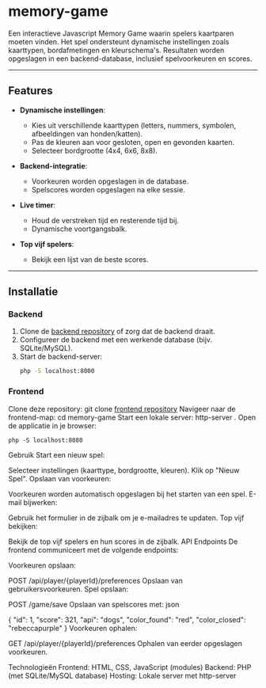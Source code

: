 # memory-game

Een interactieve Javascript Memory Game waarin spelers kaartparen moeten vinden. Het spel ondersteunt dynamische instellingen zoals kaarttypen, bordafmetingen en kleurschema's. Resultaten worden opgeslagen in een backend-database, inclusief spelvoorkeuren en scores.

---

## Features

- **Dynamische instellingen**:
    - Kies uit verschillende kaarttypen (letters, nummers, symbolen, afbeeldingen van honden/katten).
    - Pas de kleuren aan voor gesloten, open en gevonden kaarten.
    - Selecteer bordgrootte (4x4, 6x6, 8x8).

- **Backend-integratie**:
    - Voorkeuren worden opgeslagen in de database.
    - Spelscores worden opgeslagen na elke sessie.

- **Live timer**:
    - Houd de verstreken tijd en resterende tijd bij.
    - Dynamische voortgangsbalk.

- **Top vijf spelers**:
    - Bekijk een lijst van de beste scores.

---

## Installatie

### Backend
1. Clone de [backend repository](https://github.com/hanze-hbo-ict/memory-backend) of zorg dat de backend draait.
2. Configureer de backend met een werkende database (bijv. SQLite/MySQL).
3. Start de backend-server:
   ```bash
   php -S localhost:8000

### Frontend

Clone deze repository:
git clone [frontend repository](https://github.com/NverKarapetyanNL/memory-game)
Navigeer naar de frontend-map:
cd memory-game
Start een lokale server:
http-server .
Open de applicatie in je browser:

```shell
php -S localhost:8080
```

Gebruik
Start een nieuw spel:

Selecteer instellingen (kaarttype, bordgrootte, kleuren).
Klik op "Nieuw Spel".
Opslaan van voorkeuren:

Voorkeuren worden automatisch opgeslagen bij het starten van een spel.
E-mail bijwerken:

Gebruik het formulier in de zijbalk om je e-mailadres te updaten.
Top vijf bekijken:

Bekijk de top vijf spelers en hun scores in de zijbalk.
API Endpoints
De frontend communiceert met de volgende endpoints:

Voorkeuren opslaan:

POST /api/player/{playerId}/preferences
Opslaan van gebruikersvoorkeuren.
Spel opslaan:

POST /game/save
Opslaan van spelscores met:
json

{
"id": 1,
"score": 321,
"api": "dogs",
"color_found": "red",
"color_closed": "rebeccapurple"
}
Voorkeuren ophalen:

GET /api/player/{playerId}/preferences
Ophalen van eerder opgeslagen voorkeuren.

Technologieën
Frontend: HTML, CSS, JavaScript (modules)
Backend: PHP (met SQLite/MySQL database)
Hosting: Lokale server met http-server
